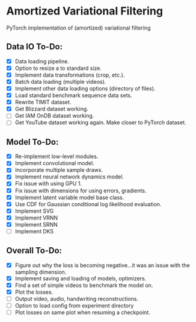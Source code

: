 # Amortized Variational Filtering
PyTorch implementation of (amortized) variational filtering

## Data IO To-Do:
- [x] Data loading pipeline.
- [x] Option to resize a to standard size.
- [x] Implement data transformations (crop, etc.).
- [x] Batch data loading (multiple videos).
- [x] Implement other data loading options (directory of files).
- [x] Load standard benchmark sequence data sets.
- [x] Rewrite TIMIT dataset.
- [x] Get Blizzard dataset working.
- [ ] Get IAM OnDB dataset working.
- [ ] Get YouTube dataset working again. Make closer to PyTorch dataset.

## Model To-Do:
- [x] Re-implement low-level modules.
- [x] Implement convolutional model.
- [x] Incorporate multiple sample draws.
- [x] Implement neural network dynamics model.
- [x] Fix issue with using GPU 1.
- [x] Fix issue with dimensions for using errors, gradients.
- [x] Implement latent variable model base class.
- [x] Use CDF for Gaussian conditional log likelihood evaluation.
- [x] Implement SVG
- [x] Implement VRNN
- [x] Implement SRNN
- [ ] Implement DKS

## Overall To-Do:
- [x] Figure out why the loss is becoming negative...it was an issue with the sampling dimension.
- [x] Implement saving and loading of models, optimizers.
- [x] Find a set of simple videos to benchmark the model on.
- [x] Plot the losses.
- [ ] Output video, audio, handwriting reconstructions.
- [ ] Option to load config from experiment directory
- [ ] Plot losses on same plot when resuming a checkpoint.
